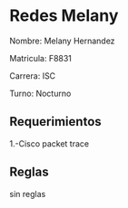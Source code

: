 # Redes Melany
Nombre: Melany Hernandez

Matricula: F8831

Carrera: ISC

Turno: Nocturno

## Requerimientos
1.-Cisco packet trace

## Reglas
sin reglas
